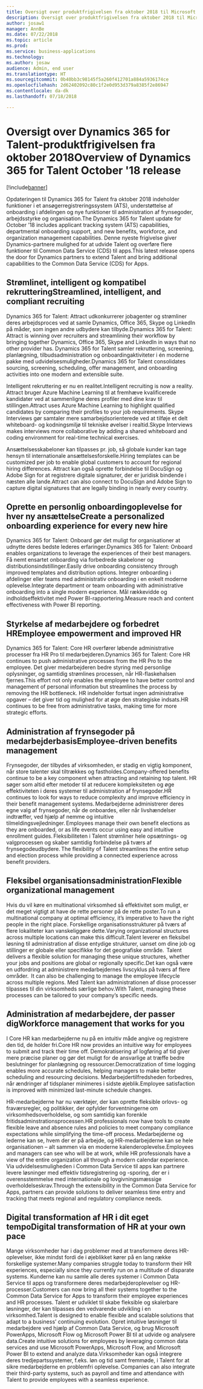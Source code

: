 ```yaml
---
title: Oversigt over produktfrigivelsen fra oktober 2018 til Microsoft Dynamics 365 for Talent
description: Oversigt over produktfrigivelsen fra oktober 2018 til Microsoft Dynamics 365 for Talent
author: josaw1
manager: AnnBe
ms.date: 07/22/2018
ms.topic: article
ms.prod: 
ms.service: business-applications
ms.technology: 
ms.author: josaw
audience: Admin, end user
ms.translationtype: HT
ms.sourcegitcommit: 0b40bb3c98145f5a260f412701a884a5936174ce
ms.openlocfilehash: 2d62402092c80c1f2e0d953d379a8385f2e86947
ms.contentlocale: da-dk
ms.lasthandoff: 07/18/2018

---
```

#  <a name="overview-of-dynamics-365-for-talent-october-18-release"></a><span data-ttu-id="32b57-103">Oversigt over Dynamics 365 for Talent-produktfrigivelsen fra oktober 2018</span><span class="sxs-lookup"><span data-stu-id="32b57-103">Overview of Dynamics 365 for Talent October '18 release</span></span>


[!include[banner](../../includes/banner.md)]

<span data-ttu-id="32b57-104">Opdateringen til Dynamics 365 for Talent fra oktober 2018 indeholder funktioner i et ansøgerregistreringssystem (ATS), understøttelse af onboarding i afdelingen og nye funktioner til administration af frynsegoder, arbejdsstyrke og organisation.</span><span class="sxs-lookup"><span data-stu-id="32b57-104">The Dynamics 365 for Talent update for October ’18 includes applicant tracking system (ATS) capabilities, departmental onboarding support, and new benefits, workforce, and organization management capabilities.</span></span> <span data-ttu-id="32b57-105">Denne nyeste frigivelse giver Dynamics-partnere mulighed for at udvide Talent og overføre flere funktioner til Common Data Service (CDS) til apps.</span><span class="sxs-lookup"><span data-stu-id="32b57-105">This latest release opens the door for Dynamics partners to extend Talent and bring additional capabilities to the Common Data Service (CDS) for Apps.</span></span>

## <a name="streamlined-intelligent-and-compliant-recruiting"></a><span data-ttu-id="32b57-106">Strømlinet, intelligent og kompatibel rekruttering</span><span class="sxs-lookup"><span data-stu-id="32b57-106">Streamlined, intelligent, and compliant recruiting</span></span>

<span data-ttu-id="32b57-107">Dynamics 365 for Talent: Attract udkonkurrerer jobagenter og strømliner deres arbejdsproces ved at samle Dynamics, Office 365, Skype og LinkedIn på måder, som ingen andre udbydere kan tilbyde.</span><span class="sxs-lookup"><span data-stu-id="32b57-107">Dynamics 365 for Talent: Attract is winning over recruiters and streamlining their workflow by bringing together Dynamics, Office 365, Skype and LinkedIn in ways that no other provider has.</span></span> <span data-ttu-id="32b57-108">Dynamics 365 for Talent samler rekruttering, screening, planlægning, tilbudsadministration og onboardingaktiviteter i én moderne pakke med udvidelsesmuligheder.</span><span class="sxs-lookup"><span data-stu-id="32b57-108">Dynamics 365 for Talent consolidates sourcing, screening, scheduling, offer management, and onboarding activities into one modern and extensible suite.</span></span> 

<span data-ttu-id="32b57-109">Intelligent rekruttering er nu en realitet.</span><span class="sxs-lookup"><span data-stu-id="32b57-109">Intelligent recruiting is now a reality.</span></span> <span data-ttu-id="32b57-110">Attract bruger Azure Machine Learning til at fremhæve kvalificerede kandidater ved at sammenligne deres profiler med dine krav til stillingen.</span><span class="sxs-lookup"><span data-stu-id="32b57-110">Attract uses Azure Machine Learning to highlight qualified candidates by comparing their profiles to your job requirements.</span></span> <span data-ttu-id="32b57-111">Skype Interviews gør samtaler mere samarbejdsorienterede ved at tilføje et delt whiteboard- og kodningsmiljø til tekniske øvelser i realtid.</span><span class="sxs-lookup"><span data-stu-id="32b57-111">Skype Interviews makes interviews more collaborative by adding a shared whiteboard and coding environment for real-time technical exercises.</span></span> 

<span data-ttu-id="32b57-112">Ansættelsesskabeloner kan tilpasses pr. job, så globale kunder kan tage hensyn til internationale ansættelsesforskelle.</span><span class="sxs-lookup"><span data-stu-id="32b57-112">Hiring templates can be customized per job to enable global customers to account for regional hiring differences.</span></span> <span data-ttu-id="32b57-113">Attract kan også oprette forbindelse til DocuSign og Adobe Sign for at registrere digitale signaturer, der er juridisk bindende i næsten alle lande.</span><span class="sxs-lookup"><span data-stu-id="32b57-113">Attract can also connect to DocuSign and Adobe Sign to capture digital signatures that are legally binding in nearly every country.</span></span> 

## <a name="create-a-personalized-onboarding-experience-for-every-new-hire"></a><span data-ttu-id="32b57-114">Oprette en personlig onboardingoplevelse for hver ny ansættelse</span><span class="sxs-lookup"><span data-stu-id="32b57-114">Create a personalized onboarding experience for every new hire</span></span>

<span data-ttu-id="32b57-115">Dynamics 365 for Talent: Onboard gør det muligt for organisationer at udnytte deres bedste lederes erfaringer.</span><span class="sxs-lookup"><span data-stu-id="32b57-115">Dynamics 365 for Talent: Onboard enables organizations to leverage the experiences of their best managers.</span></span>  <span data-ttu-id="32b57-116">Få nemt ensartet onboarding via forbedrede skabeloner og distributionsindstillinger.</span><span class="sxs-lookup"><span data-stu-id="32b57-116">Easily drive onboarding consistency through improved templates and distribution options.</span></span> <span data-ttu-id="32b57-117">Integrer onboarding i afdelinger eller teams med administrativ onboarding i en enkelt moderne oplevelse.</span><span class="sxs-lookup"><span data-stu-id="32b57-117">Integrate department or team onboarding with administrative onboarding into a single modern experience.</span></span> <span data-ttu-id="32b57-118">Mål rækkevidde og indholdseffektivitet med Power BI-rapportering.</span><span class="sxs-lookup"><span data-stu-id="32b57-118">Measure reach and content effectiveness with Power BI reporting.</span></span>  

## <a name="employee-empowerment-and-improved-hr"></a><span data-ttu-id="32b57-119">Styrkelse af medarbejdere og forbedret HR</span><span class="sxs-lookup"><span data-stu-id="32b57-119">Employee empowerment and improved HR</span></span>

<span data-ttu-id="32b57-120">Dynamics 365 for Talent: Core HR overfører løbende administrative processer fra HR Pro til medarbejderen.</span><span class="sxs-lookup"><span data-stu-id="32b57-120">Dynamics 365 for Talent: Core HR continues to push administrative processes from the HR Pro to the employee.</span></span> <span data-ttu-id="32b57-121">Det giver medarbejderen bedre styring med personlige oplysninger, og samtidig strømlines processen, når HR-flaskehalsen fjernes.</span><span class="sxs-lookup"><span data-stu-id="32b57-121">This effort not only enables the employee to have better control and management of personal information but streamlines the process by removing the HR bottleneck.</span></span> <span data-ttu-id="32b57-122">HR indeholder fortsat ingen administrative opgaver – det giver tid og mulighed for at øge den strategiske indsats.</span><span class="sxs-lookup"><span data-stu-id="32b57-122">HR continues to be free from administrative tasks, making time for more strategic efforts.</span></span> 

## <a name="employee-driven-benefits-management"></a><span data-ttu-id="32b57-123">Administration af frynsegoder på medarbejderbasis</span><span class="sxs-lookup"><span data-stu-id="32b57-123">Employee-driven benefits management</span></span>

<span data-ttu-id="32b57-124">Frynsegoder, der tilbydes af virksomheden, er stadig en vigtig komponent, når store talenter skal tiltrækkes og fastholdes.</span><span class="sxs-lookup"><span data-stu-id="32b57-124">Company-offered benefits continue to be a key component when attracting and retaining top talent.</span></span> <span data-ttu-id="32b57-125">HR søger som altid efter metoder til at reducere kompleksiteten og øge effektiviteten i deres systemer til administration af frynsegoder.</span><span class="sxs-lookup"><span data-stu-id="32b57-125">HR continues to look for ways to reduce complexity and improve efficiency in their benefit management systems.</span></span><span data-ttu-id="32b57-126"> Medarbejderne administrerer deres egne valg af frynsegoder, når de onboardes, eller når livshændelser indtræffer, ved hjælp af nemme og intuitive tilmeldingsvejledninger.</span><span class="sxs-lookup"><span data-stu-id="32b57-126"> Employees manage their own benefit elections as they are onboarded, or as life events occur using easy and intuitive enrollment guides.</span></span><span data-ttu-id="32b57-127"> Fleksibiliteten i Talent strømliner hele opsætnings- og valgprocessen og skaber samtidig forbindelse på tværs af frynsegodeudbydere.</span><span class="sxs-lookup"><span data-stu-id="32b57-127"> The flexibility of Talent streamlines the entire setup and election process while providing a connected experience across benefit providers.</span></span>   

## <a name="flexible-organizational-management"></a><span data-ttu-id="32b57-128">Fleksibel organisationsadministration</span><span class="sxs-lookup"><span data-stu-id="32b57-128">Flexible organizational management</span></span>

<span data-ttu-id="32b57-129">Hvis du vil køre en multinational virksomhed så effektivitet som muligt, er det meget vigtigt at have de rette personer på de rette poster.</span><span class="sxs-lookup"><span data-stu-id="32b57-129">To run a multinational company at optimal efficiency, it’s imperative to have the right people in the right place.</span></span> <span data-ttu-id="32b57-130">Forskellige organisationsstrukturer på tværs af flere lokaliteter kan vanskeliggøre dette.</span><span class="sxs-lookup"><span data-stu-id="32b57-130">Varying organizational structures across multiple locations can make this difficult.</span></span><span data-ttu-id="32b57-131">Talent leverer en fleksibel løsning til administration af disse entydige strukturer, uanset om dine job og stillinger er globale eller specifikke for det geografiske område.</span><span class="sxs-lookup"><span data-stu-id="32b57-131">  Talent delivers a flexible solution for managing these unique structures, whether your jobs and positions are global or regionally specific.</span></span><span data-ttu-id="32b57-132">Det kan også være en udfordring at administrere medarbejdernes livscyklus på tværs af flere områder.</span><span class="sxs-lookup"><span data-stu-id="32b57-132">  It can also be challenging to manage the employee lifecycle across multiple regions.</span></span> <span data-ttu-id="32b57-133">Med Talent kan administrationen af disse processer tilpasses til din virksomheds særlige behov.</span><span class="sxs-lookup"><span data-stu-id="32b57-133">With Talent, managing these processes can be tailored to your company’s specific needs.</span></span>

## <a name="workforce-management-that-works-for-you"></a><span data-ttu-id="32b57-134">Administration af medarbejdere, der passer dig</span><span class="sxs-lookup"><span data-stu-id="32b57-134">Workforce management that works for you</span></span>

<span data-ttu-id="32b57-135">I Core HR kan medarbejderne nu på en intuitiv måde angive og registrere den tid, de holder fri.</span><span class="sxs-lookup"><span data-stu-id="32b57-135">Core HR now provides an intuitive way for employees to submit and track their time off.</span></span> <span data-ttu-id="32b57-136">Demokratisering af logføring af tid giver mere præcise planer og gør det muligt for de ansvarlige at træffe bedre beslutninger for planlægning og ressourcer.</span><span class="sxs-lookup"><span data-stu-id="32b57-136">Democratization of time logging enables more accurate schedules, helping managers to make better scheduling and resourcing decisions.</span></span> <span data-ttu-id="32b57-137">Medarbejdertilfredsheden forbedres, når ændringer af tidsplaner minimeres i sidste øjeblik.</span><span class="sxs-lookup"><span data-stu-id="32b57-137">Employee satisfaction is improved with minimized last-minute schedule changes.</span></span> 

<span data-ttu-id="32b57-138">HR-medarbejderne har nu værktøjer, der kan oprette fleksible orlovs- og fraværsregler, og politikker, der opfylder forventningerne om virksomhedsoverholdelse, og som samtidig kan forenkle fritidsadminstrationsprocessen.</span><span class="sxs-lookup"><span data-stu-id="32b57-138">HR professionals now have tools to create flexible leave and absence rules and policies to meet company compliance expectations while simplifying the time-off process.</span></span> <span data-ttu-id="32b57-139">Medarbejderne og lederne kan se, hvem der er på arbejde, og HR-medarbejderne kan se hele organisationen – alt sammen via en moderne kalenderoplevelse.</span><span class="sxs-lookup"><span data-stu-id="32b57-139">Employees and managers can see who will be at work, while HR professionals have a view of the entire organization all through a modern calendar experience.</span></span> <span data-ttu-id="32b57-140">Via udvidelsesmuligheden i Common Data Service til apps kan partnere levere løsninger med effektiv tidsregistrering og -sporing, der er i overensstemmelse med internationale og lovgivningsmæssige overholdelseskrav.</span><span class="sxs-lookup"><span data-stu-id="32b57-140">Through the extensibility in the Common Data Service for Apps, partners can provide solutions to deliver seamless time entry and tracking that meets regional and regulatory compliance needs.</span></span> 

## <a name="digital-transformation-of-hr-at-your-own-pace"></a><span data-ttu-id="32b57-141">Digital transformation af HR i dit eget tempo</span><span class="sxs-lookup"><span data-stu-id="32b57-141">Digital transformation of HR at your own pace</span></span>

<span data-ttu-id="32b57-142">Mange virksomheder har i dag problemer med at transformere deres HR-oplevelser, ikke mindst fordi de i øjeblikket kører på en lang række forskellige systemer.</span><span class="sxs-lookup"><span data-stu-id="32b57-142">Many companies struggle today to transform their HR experiences, especially since they currently run on a multitude of disparate systems.</span></span> <span data-ttu-id="32b57-143">Kunderne kan nu samle alle deres systemer i Common Data Service til apps og transformere deres medarbejderoplevelser og HR-processer.</span><span class="sxs-lookup"><span data-stu-id="32b57-143">Customers can now bring all their systems together to the Common Data Service for Apps to transform their employee experiences and HR processes.</span></span> <span data-ttu-id="32b57-144">Talent er udviklet til skabe fleksible og skalerbare løsninger, der kan tilpasses den vedvarende udvikling i en virksomhed.</span><span class="sxs-lookup"><span data-stu-id="32b57-144">Talent is designed to enable flexible and scalable solutions that adapt to a business’ continuing evolution.</span></span> <span data-ttu-id="32b57-145">Opret intuitive løsninger til medarbejdere ved hjælp af Common Data Service, og brug Microsoft PowerApps, Microsoft Flow og Microsoft Power BI til at udvide og analysere data.</span><span class="sxs-lookup"><span data-stu-id="32b57-145">Create intuitive solutions for employees by leveraging common data services and use Microsoft PowerApps, Microsoft Flow, and Microsoft Power BI to extend and analyze data.</span></span><span data-ttu-id="32b57-146">Virksomheder kan også integrere deres tredjepartssystemer, f.eks. løn og tid samt fremmøde, i Talent for at sikre medarbejderne en problemfri oplevelse.</span><span class="sxs-lookup"><span data-stu-id="32b57-146"> Companies can also integrate their third-party systems, such as payroll and time and attendance with Talent to provide employees with a seamless experience.</span></span> 

